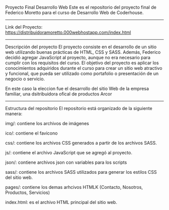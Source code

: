 Proyecto Final Desarrollo Web
Este es el repositorio del proyecto final de Federico Moretto para el curso de Desarrollo Web de Coderhouse.
____________________

Link del Proyecto: https://distribuidoramoretto.000webhostapp.com/index.html

____________________

Descripción del proyecto
El proyecto consiste en el desarrollo de un sitio web utilizando buenas prácticas de HTML, CSS y SASS. Además, Federico decidió agregar JavaScript al proyecto, aunque no era necesario para cumplir con los requisitos del curso. El objetivo del proyecto es aplicar los conocimientos adquiridos durante el curso para crear un sitio web atractivo y funcional, que pueda ser utilizado como portafolio o presentación de un negocio o servicio.

En este caso la eleccion fue el desarrollo del sitio Web de la empresa familiar, una dsitribuidora ofical de productos Arcor

____________________

Estructura del repositorio
El repositorio está organizado de la siguiente manera:

img/: contiene los archivos de imágenes

ico/: contiene el favicono

css/: contiene los archivos CSS generados a partir de los archivos SASS.

js/: contiene el archivo JavaScript que se agregó al proyecto.

json/: contiene archivos json con variables para los scripts

sass/: contiene los archivos SASS utilizados para generar los estilos CSS del sitio web.

pages/: contiene los demas arhcivos HTMLK (Contacto, Nosotros, Productos, Servicios)

index.html: es el archivo HTML principal del sitio web.
